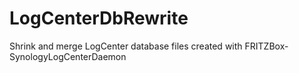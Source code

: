 # LogCenterDbRewrite
 Shrink and merge LogCenter database files created with FRITZBox-SynologyLogCenterDaemon
